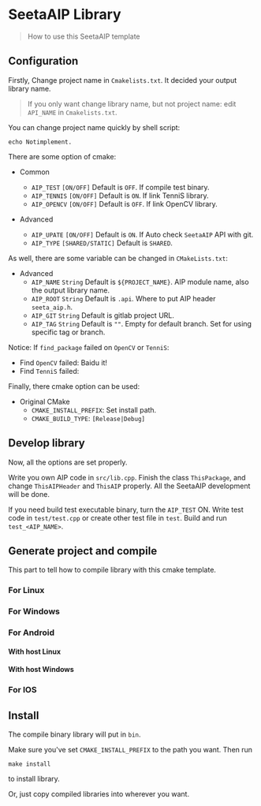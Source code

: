 # SeetaAIP Library
> How to use this SeetaAIP template

## Configuration

Firstly, Change project name in `Cmakelists.txt`.
It decided your output library name.

> If you only want change library name, but not project name: edit `API_NAME` in `Cmakelists.txt`. 

You can change project name quickly by shell script:
```shell
echo Notimplement.
```

There are some option of cmake:

- Common
    + `AIP_TEST` `[ON/OFF]` Default is `OFF`. If compile test binary.
    + `AIP_TENNIS` `[ON/OFF]` Default is `ON`. If link TenniS library.
    + `AIP_OPENCV` `[ON/OFF]` Default is `OFF`. If link OpenCV library.
    
- Advanced
    + `AIP_UPATE` `[ON/OFF]` Default is `ON`. If Auto check `SeetaAIP` API with git.
    + `AIP_TYPE` `[SHARED/STATIC]` Default is `SHARED`.
    
As well, there are some variable can be changed in `CMakeLists.txt`:

- Advanced
    + `AIP_NAME` `String` Default is `${PROJECT_NAME}`. AIP module name, also the output library name.
    + `AIP_ROOT` `String` Default is `.api`. Where to put AIP header `seeta_aip.h`.
    + `AIP_GIT` `String` Default is gitlab project URL.
    + `AIP_TAG` `String` Default is `""`. Empty for default branch. Set for using specific tag or branch.
    
Notice: If `find_package` failed on `OpenCV` or `TenniS`:

- Find `OpenCV` failed: Baidu it!
- Find `TenniS` failed:

Finally, there cmake option can be used:

- Original CMake
    + `CMAKE_INSTALL_PREFIX`: Set install path.
    + `CMAKE_BUILD_TYPE`: `[Release|Debug]`
    
## Develop library

Now, all the options are set properly.

Write you own AIP code in `src/lib.cpp`.
Finish the class `ThisPackage`, and change `ThisAIPHeader` and `ThisAIP` properly.
All the SeetaAIP development will be done.

If you need build test executable binary, turn the `AIP_TEST` ON.
Write test code in `test/test.cpp` or create other test file in `test`.
Build and run `test_<AIP_NAME>`.

## Generate project and compile

This part to tell how to compile library with this cmake template.
    
### For Linux

### For Windows

### For Android

#### With host Linux

#### With host Windows

### For IOS

## Install

The compile binary library will put in `bin`.

Make sure you've set `CMAKE_INSTALL_PREFIX` to the path you want.
Then run
```
make install
```
to install library.

Or, just copy compiled libraries into wherever you want.
